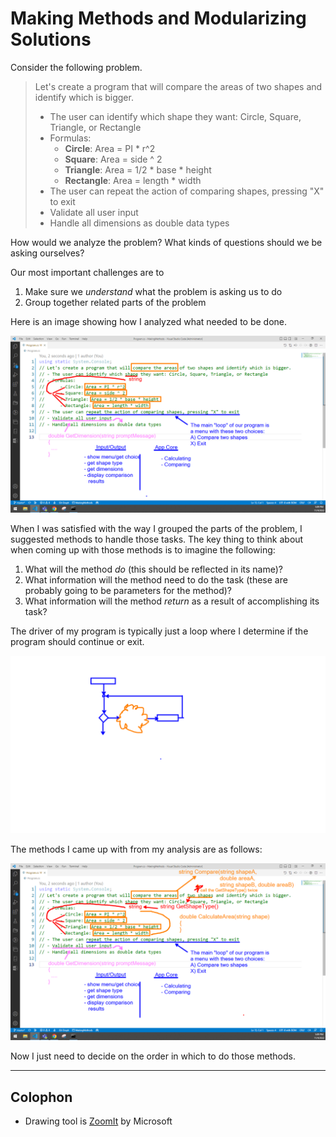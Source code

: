 # Making Methods and Modularizing Solutions

Consider the following problem.

> Let's create a program that will compare the areas of two shapes and identify which is bigger.
> 
> - The user can identify which shape they want: Circle, Square, Triangle, or Rectangle
> - Formulas:
>   - **Circle**: Area = PI * r^2
>   - **Square**: Area = side ^ 2
>   - **Triangle**: Area = 1/2 * base * height
>   - **Rectangle**: Area = length * width
> - The user can repeat the action of comparing shapes, pressing "X" to exit
> - Validate all user input
> - Handle all dimensions as double data types

How would we analyze the problem? What kinds of questions should we be asking ourselves?

Our most important challenges are to

1. Make sure we *understand* what the problem is asking us to do
2. Group together related parts of the problem

Here is an image showing how I analyzed what needed to be done.

![analysis](./Images/Analyze-Problem-Statement.png)

When I was satisfied with the way I grouped the parts of the problem, I suggested methods to handle those tasks. The key thing to think about when coming up with those methods is to imagine the following:

1. What will the method *do* (this should be reflected in its name)?
2. What information will the method need to do the task (these are probably going to be parameters for the method)?
3. What information will the method *return* as a result of accomplishing its task?

The driver of my program is typically just a loop where I determine if the program should continue or exit.

![driver](./Images/Driver.png)

The methods I came up with from my analysis are as follows:

![possible methods](./Images/Analyze-Proposed-Modularization.png)

Now I just need to decide on the order in which to do those methods. 


----

## Colophon

- Drawing tool is [ZoomIt](https://learn.microsoft.com/en-us/sysinternals/downloads/zoomit) by Microsoft

